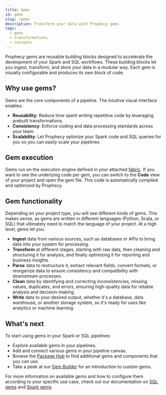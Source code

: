 ```yaml
---
title: Gems
id: gems
slug: /gems
description: Transform your data with Prophecy gems
tags:
  - gems
  - transformations
  - concepts
---
```


Prophecy gems are reusable building blocks designed to accelerate the development of your Spark and SQL workflows. These building blocks let you ingest, transform, and store your data in a modular way. Each gem is visually configurable and produces its own block of code.

## Why use gems?

Gems are the core components of a pipeline. The intuitive visual interface enables:

- **Reusability**: Reduce time spent writing repetitive code by leveraging prebuilt transformations.
- **Consistency**: Enforce coding and data processing standards across your team.
- **Scalability**: Let Prophecy optimize your Spark code and SQL queries for you so you can easily scale your pipelines.

## Gem execution

Gems run on the execution engine defined in your attached [fabric](docs/getting-started/concepts/fabrics.md). If you want to see the underlying code per gem, you can switch to the **Code** view of your project and open the gem file. This code is automatically compiled and optimized by Prophecy.

## Gem functionality

Depending on your project type, you will see different kinds of gems. This makes sense, as gems are written in different languages (Python, Scala, or SQL) that ultimately need to match the language of your project. At a high level, gems let you:

- **Ingest** data from various sources, such as databases or APIs to bring data into your system for processing.
- **Transform** at different stages, starting with raw data, then cleaning and structuring it for analysis, and finally optimizing it for reporting and business insights.
- **Parse** data to restructure it, extract relevant fields, convert formats, or reorganize data to ensure consistency and compatibility with downstream processes.
- **Clean** data by identifying and correcting inconsistencies, missing values, duplicates, and errors, ensuring high-quality data for reliable analysis and decision-making.
- **Write** data to your desired output, whether it's a database, data warehouse, or another storage system, so it's ready for uses like analytics or machine learning.

## What's next​

To start using gems in your Spark or SQL pipelines:

- Explore available gems in your pipelines.
- Add and connect various gems in your pipeline canvas.
- Browse the [Package Hub](docs/extensibility/package-hub/package-hub.md) to find additional gems and components that you can use.
- Take a peek at our [Gem Builder](docs/extensibility/extensibility.md) for an introduction to custom gems.

For more information on available gems and how to configure them according to your specific use case, check out our documentation on [SQL gems](docs/analysts/development/gems/gems.md) and [Spark gems](/Spark/gems).
